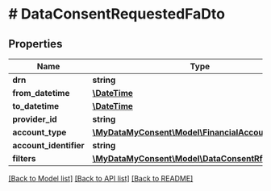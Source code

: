 # # DataConsentRequestedFaDto

## Properties

Name | Type | Description | Notes
------------ | ------------- | ------------- | -------------
**drn** | **string** |  | [optional]
**from_datetime** | [**\DateTime**](\DateTime.md) |  | [optional]
**to_datetime** | [**\DateTime**](\DateTime.md) |  | [optional]
**provider_id** | **string** |  | [optional]
**account_type** | [**\MyDataMyConsent\Model\FinancialAccountTypes**](FinancialAccountTypes.md) |  | [optional]
**account_identifier** | **string** |  | [optional]
**filters** | [**\MyDataMyConsent\Model\DataConsentRfaFilterDto[]**](DataConsentRfaFilterDto.md) |  | [optional]

[[Back to Model list]](../../README.md#models) [[Back to API list]](../../README.md#endpoints) [[Back to README]](../../README.md)

